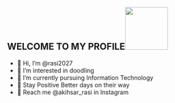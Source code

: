 ## **WELCOME TO MY PROFILE**<img src="https://user-images.githubusercontent.com/111967006/197769649-8e9f59a4-6fe3-4dab-88fb-f854adcf6712.gif" width="100px">
- 👋 Hi, I’m @rasi2027
- 👀 I’m interested in doodling 
- 💨 I’m currently pursuing Information Technology 
- 💙 Stay Positive Better days on their way
- 💬 Reach me @akihsar_rasi in Instagram 

<!---
rasi2027/rasi2027 is a ✨ special ✨ repository because its `README.md` (this file) appears on your GitHub profile.
You can click the Preview link to take a look at your changes.
--->

